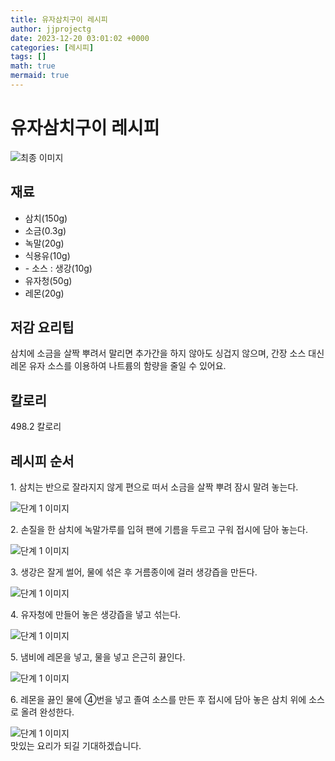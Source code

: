 ```yaml
---
title: 유자삼치구이 레시피
author: jjprojectg
date: 2023-12-20 03:01:02 +0000
categories: [레시피]
tags: []
math: true
mermaid: true
---
```

<meta name="og:type" content="website"/>
<meta charset="UTF-8"/>
<div class="header">
  <h1>유자삼치구이 레시피</h1>
</div>

<div class="container my-4">
  <div class="row">
    <div class="col-12 col-md-6">
      <div class="recipe-image">
        <img src="http://www.foodsafetykorea.go.kr/uploadimg/cook/10_00509_2.png" class="step-image" alt="최종 이미지"/>
      </div>
    </div>
    <div class="col-12 col-md-6">
      <div class="ingredients">
        <h2>재료</h2>
        <ul class="card">
          <li> 삼치(150g) </li>
          <li>  소금(0.3g) </li>
          <li>  녹말(20g) </li>
          <li>  식용유(10g) </li>
          <li> - 소스 : 생강(10g) </li>
          <li>  유자청(50g) </li>
          <li>  레몬(20g) </li>
</ul>
      </div>
    </div>
    <div class="col-12 col-md-6">
      <div class="ingredients">
        <h2>저감 요리팁</h2>
        <div class="card"> 
          <p>
            삼치에 소금을 살짝 뿌려서 말리면 추가간을 하지 않아도 싱겁지 않으며, 간장 소스 대신 레몬 유자 소스를 이용하여 나트륨의 함량을 줄일 수
있어요.
          </p>
        </div>
      </div>
      <div class="ingredients">
        <h2>칼로리</h2>
        <div class="card"> 
          <p>
            498.2 칼로리
          </p>
        </div>
      </div>
    </div>
  </div>

  <h2 class="my-4">레시피 순서</h2>
  <div class="card recipe-card">
    <div class="card-body recipe-step">
      <p class="card-text step-description">1. 삼치는 반으로 잘라지지 않게 편으로
떠서 소금을 살짝 뿌려 잠시 말려
놓는다.</p>
      <img src="http://www.foodsafetykorea.go.kr/uploadimg/cook/20_00509_1.png" alt="단계 1 이미지" class="step-image"/>
    </div>
  </div>
  <div class="card recipe-card">
    <div class="card-body recipe-step">
      <p class="card-text step-description">2. 손질을 한 삼치에 녹말가루를 입혀
팬에 기름을 두르고 구워 접시에 담아
놓는다.</p>
      <img src="http://www.foodsafetykorea.go.kr/uploadimg/cook/20_00509_2.png" alt="단계 1 이미지" class="step-image"/>
    </div>
  </div>
  <div class="card recipe-card">
    <div class="card-body recipe-step">
      <p class="card-text step-description">3. 생강은 잘게 썰어, 물에 섞은 후
거름종이에 걸러 생강즙을 만든다.</p>
      <img src="http://www.foodsafetykorea.go.kr/uploadimg/cook/20_00509_3.png" alt="단계 1 이미지" class="step-image"/>
    </div>
  </div>
  <div class="card recipe-card">
    <div class="card-body recipe-step">
      <p class="card-text step-description">4. 유자청에 만들어 놓은 생강즙을 넣고
섞는다.</p>
      <img src="http://www.foodsafetykorea.go.kr/uploadimg/cook/20_00509_4.png" alt="단계 1 이미지" class="step-image"/>
    </div>
  </div>
  <div class="card recipe-card">
    <div class="card-body recipe-step">
      <p class="card-text step-description">5. 냄비에 레몬을 넣고, 물을 넣고 은근히
끓인다.</p>
      <img src="http://www.foodsafetykorea.go.kr/uploadimg/cook/20_00509_5.png" alt="단계 1 이미지" class="step-image"/>
    </div>
  </div>
  <div class="card recipe-card">
    <div class="card-body recipe-step">
      <p class="card-text step-description">6. 레몬을 끓인 물에 ④번을 넣고 졸여
소스를 만든 후 접시에 담아 놓은 삼치
위에 소스로 올려 완성한다.</p>
      <img src="http://www.foodsafetykorea.go.kr/uploadimg/cook/20_00509_6.png" alt="단계 1 이미지" class="step-image"/>
    </div>
  </div>

</div>
맛있는 요리가 되길 기대하겠습니다.
